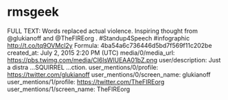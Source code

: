 # rmsgeek

FULL TEXT: Words replaced actual violence. Inspiring thought from @glukianoff and @TheFIREorg . #Standup4Speech #infographic http://t.co/tq9OVMcl2y
Formula: 4ba54a6c736446d5bd7f569f11c202be
created_at: July 2, 2015 2:20 PM (UTC)
media/0/media_url: https://pbs.twimg.com/media/CI6lsWlUEAA01bZ.png
user/description: Just a distra ...SQUIRREL ...ction.
user_mentions/0/profile: https://twitter.com/glukianoff
user_mentions/0/screen_name: glukianoff
user_mentions/1/profile: https://twitter.com/TheFIREorg
user_mentions/1/screen_name: TheFIREorg